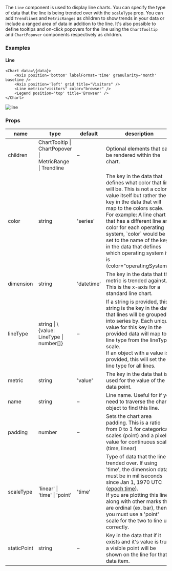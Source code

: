 The `Line` component is used to display line charts. You can specify the type of data that the line is being trended over with the `scaleType` prop. You can add `Trendline`s and `MetricRanges` as children to show trends in your data or include a ranged area of data in addition to the line. It's also possible to define tooltips and on-click popovers for the line using the `ChartTooltip` and `ChartPopover` components respectively as children.

### Examples

#### Line

```
<Chart data=\{data}>
	<Axis position='bottom' labelFormat='time' granularity='month' baseline />
	<Axis position='left' grid title="Visitors" />
	<Line metric="visitors" color="browser" />
	<Legend position='top' title='Browser' />
</Chart>
```

![line](https://github.com/adobe/react-spectrum-charts/assets/29240999/5fb8d55e-7f07-4846-a944-d2eb46c477fa)

### Props

<table>
    <thead>
        <tr>
            <th>name</th>
            <th>type</th>
            <th>default</th>
            <th>description</th>
        </tr>
    </thead>
    <tbody>
        <tr>
            <td>children</td>
            <td>ChartTooltip | ChartPopover | MetricRange | Trendline</td>
            <td>–</td>
            <td>Optional elements that can be rendered within the chart.</td>
        </tr>
        <tr>
            <td>color</td>
            <td>string</td>
            <td>'series'</td>
            <td>The key in the data that defines what color that line will be. This is not a color value itself but rather the key in the data that will map to the colors scale.<br/>For example: A line chart that has a different line and color for each operating system, `color` would be set to the name of the key in the data that defines which operating system it is (color="operatingSystem").</td>
        </tr>
        <tr>
            <td>dimension</td>
            <td>string</td>
            <td>'datetime'</td>
            <td>The key in the data that the metric is trended against. This is the x-axis for a standard line chart.</td>
        </tr>
        <tr>
            <td>lineType</td>
            <td>string | \{value: LineType | number[]}</td>
            <td>–</td>
            <td>If a string is provided, this string is the key in the data that lines will be grouped into series by. Each unique value for this key in the provided data will map to a line type from the lineTypes scale. <br/>If an object with a value is provided, this will set the line type for all lines.</td>
        </tr>
        <tr>
            <td>metric</td>
            <td>string</td>
            <td>'value'</td>
            <td>The key in the data that is used for the value of the data point.</td>
        </tr>
        <tr>
            <td>name</td>
            <td>string</td>
            <td>–</td>
            <td>Line name. Useful for if you need to traverse the chart object to find this line.</td>
        </tr>
        <tr>
            <td>padding</td>
            <td>number</td>
            <td>–</td>
            <td>Sets the chart area padding. This is a ratio from 0 to 1 for categorical scales (point) and a pixel value for continuous scales (time, linear)</td>
        </tr>
        <tr>
            <td>scaleType</td>
            <td>'linear' | 'time' | 'point'</td>
            <td>'time'</td>
            <td>Type of data that the line is trended over. If using 'time', the dimension data must be in milliseconds since Jan 1, 1970 UTC (<a href="https://developer.mozilla.org/en-US/docs/Web/JavaScript/Reference/Global_Objects/Date#the_ecmascript_epoch_and_timestamps">epoch time</a>).<br/>If you are plotting this line along with other marks that are ordinal (ex. bar), then you must use a 'point' scale for the two to line up correctly.</td>
        </tr>
        <tr>
            <td>staticPoint</td>
            <td>string</td>
            <td>–</td>
            <td>Key in the data that if it exists and it's value is true, a visible point will be shown on the line for that data item.</td>
        </tr>
    </tbody>
</table>
